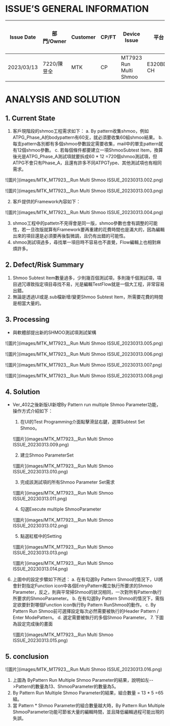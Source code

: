 # ISSUE’S GENERAL INFORMATION
Issue Date |部門/Owner |Customer |CP/FT |Device Issue |平台 |異常判定 |Keywords |Application |
| ---------- |---------- |---------- |---------- |---------- |---------- |---------- |---------- |---------- |
| 2023/03/13 |7220/陳昱全 |MTK |CP |MT7923 Run Multi Shmoo |E320BD-CH |軟體 |shmoo, by pattern |WIFI6 |
# ANALYSIS AND SOLUTION
## 1. Current State
1.  客戶現階段的shmoo工程需求如下：
    a. By pattern收集shmoo，例如ATPG_Phase_A的bodypattern有60支，就必須要收集60組shmoo結果。
   b.每支pattern各別都有多個shmoo參數設定需要收集，mail中的單支pattern就有12個shmoo參數。
   c. 若每個條件都要建立一項ShmooSubtest Item，換算後光是ATPG_Phase_A測試項就要拆成60 * 12 =720個shmoo測試項，但ATPG不會只有Phase_A，且還有許多不同ATPGType、其他測試項也有相同需求。


   ![圖片](images/MTK_MT7923__Run Multi Shmoo ISSUE_20230313.002.png)


   ![圖片](images/MTK_MT7923__Run Multi Shmoo ISSUE_20230313.003.png)

2.  客戶提供的Framework內容如下：


   ![圖片](images/MTK_MT7923__Run Multi Shmoo ISSUE_20230313.004.png)

3. shmoo工程中的pattetn不見得會是同一版，shmoo參數也會有調整的可能性，若一旦改版就算有Framework要再重建的花費時間也是滿大的，因為編輯出來的項目還是必須要再後製微調，且仍有出錯的可能性。
4.  shmoo測試項過多，尋找單一項目時不容易也不直覺，Flow編輯上也相對麻煩許多。
## 2. Defect/Risk Summary
1.  Shmoo Subtest Item數量過多，少則幾百個測試項，多則幾千個測試項，項目過冗導致指定項目尋找不易，光是編輯TestFlow就是一個大工程，非常容易出錯。
2.  無論是透過UI或是.sub檔新增/變更Shmoo Subtest Item，所需要花費的時間是相當大量的。
## 3. Processing
* 與軟體部提出新的SHMOO測試項測試架構

![圖片](images/MTK_MT7923__Run Multi Shmoo ISSUE_20230313.005.png)


![圖片](images/MTK_MT7923__Run Multi Shmoo ISSUE_20230313.006.png)


![圖片](images/MTK_MT7923__Run Multi Shmoo ISSUE_20230313.007.png)


![圖片](images/MTK_MT7923__Run Multi Shmoo ISSUE_20230313.008.png)

## 4. Solution
* Ver_402之後新版UI新增By Pattern run multiple Shmoo Parameter功能，操作方式介紹如下：
   1. 在UI的Test Programming介面點擊滑鼠右鍵，選擇Subtest Set Shmoo。


   ![圖片](images/MTK_MT7923__Run Multi Shmoo ISSUE_20230313.009.png)

   2.  建立Shmoo ParameterSet

   ![圖片](images/MTK_MT7923__Run Multi Shmoo ISSUE_20230313.010.png)

   3. 完成該測試項的所有Shmoo Parameter Set需求

   ![圖片](images/MTK_MT7923__Run Multi Shmoo ISSUE_20230313.011.png)

   4.  勾選Execute multiple ShmooParameter

   ![圖片](images/MTK_MT7923__Run Multi Shmoo ISSUE_20230313.012.png)

   5. 點選紅框中的Setting

   ![圖片](images/MTK_MT7923__Run Multi Shmoo ISSUE_20230313.013.png)


   ![圖片](images/MTK_MT7923__Run Multi Shmoo ISSUE_20230313.014.png)

6. 上圖中的設定步驟如下所述：
      a. 在有勾選By Pattern Shmoo的情況下，UI將會針對指定Function icon中各個EntryPattern獨立執行所要求的Shmoo Parameter，反之，則與平常掃Shmoo的狀況相同，一次對所有Pattern執行所要求的ShmooParameter。
      b. 在有勾選By Pattern Shmoo的情況下，需指定欲要針對哪個Function icon執行By Pattern RunShmoo的動作。
      c. By Pattern Run Shmoo前可選擇設定每次必然需要被執行的Header Pattern / Enter ModePattern。
      d. 選定需要被執行的多個Shmoo Parameter。
      7. 下圖為設定完成後的畫面

      ![圖片](images/MTK_MT7923__Run Multi Shmoo ISSUE_20230313.015.png)

## 5. conclusion


![圖片](images/MTK_MT7923__Run Multi Shmoo ISSUE_20230313.016.png)

1.  上圖為 ByPattern Run Multiple Shmoo Parameter的結果，說明如左\-->Pattern的數量為13、ShmooParameter的數量為5。
2.  By Pattern Run Multiple Shmoo Parameter的結果，組合數量 = 13 * 5 =65組。
3.  當 Pattern * Shmoo Parameter的組合數量越大時，By Pattern Run Multiple ShmooParameter功能可節省大量的編輯時間，並且降低編輯過程可能出現的失誤。
